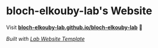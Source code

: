 
# bloch-elkouby-lab's Website

Visit **[bloch-elkouby-lab.github.io/bloch-elkouby-lab](https://bloch-elkouby-lab.github.io/bloch-elkouby-lab)** 🚀

_Built with [Lab Website Template](https://greene-lab.gitbook.io/lab-website-template-docs)_

